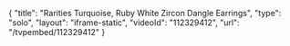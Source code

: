 {
    "title": "Rarities Turquoise, Ruby   White Zircon Dangle Earrings",
    "type": "solo",
    "layout": "iframe-static",
    "videoId": "112329412",
    "url": "\/tvpembed\/112329412"
}